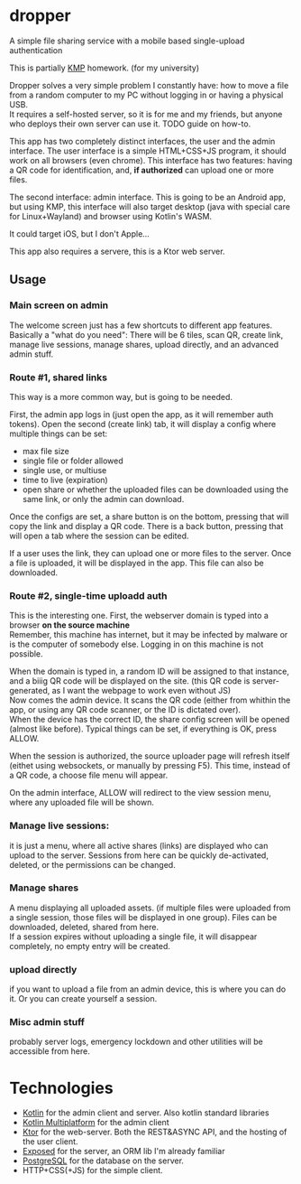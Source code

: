 # dropper
A simple file sharing service with a mobile based single-upload authentication

This is partially [KMP](https://viaubxav084.github.io/laborok/) homework. (for my university)

Dropper solves a very simple problem I constantly have: how to move a file from a random computer to my PC without logging in or having a physical USB.  
It requires a self-hosted server, so it is for me and my friends, but anyone who deploys their own server can use it. TODO guide on how-to.  

This app has two completely distinct interfaces, the user and the admin interface. The user interface is a simple HTML+CSS+JS program,
it should work on all browsers (even chrome). This interface has two features: having a QR code for identification, and, **if authorized** can upload one or more files.  
  
The second interface: admin interface. This is going to be an Android app, but using KMP,
this interface will also target desktop (java with special care for Linux+Wayland) and browser using Kotlin's WASM.  

It could target iOS, but I don't Apple...

This app also requires a servere, this is a Ktor web server.  

## Usage

### Main screen on admin
The welcome screen just has a few shortcuts to different app features. Basically a "what do you need": There will be 6 tiles, scan QR, create link, 
manage live sessions, manage shares, upload directly, and an advanced admin stuff.  

### Route #1, shared links
This way is a more common way, but is going to be needed.   

First, the admin app logs in (just open the app, as it will remember auth tokens). Open the second (create link) tab, it will display a config where multiple things can be set:
- max file size
- single file or folder allowed
- single use, or multiuse
- time to live (expiration)
- open share or whether the uploaded files can be downloaded using the same link, or only the admin can download.

Once the configs are set, a share button is on the bottom, pressing that will copy the link and display a QR code. There is a back button, pressing that will open a tab where the session can be edited.  

If a user uses the link, they can upload one or more files to the server. Once a file is uploaded, it will be displayed in the app. This file can also be downloaded.

### Route #2, single-time uploadd auth
This is the interesting one.
First, the webserver domain is typed into a browser **on the source machine**  
Remember, this machine has internet, but it may be infected by malware or is the computer of somebody else. Logging in on this machine is not possible.

When the domain is typed in, a random ID will be assigned to that instance, and a biiig QR code will be displayed on the site. (this QR code is server-generated, as I want the webpage to work even without JS)  
Now comes the admin device. It scans the QR code (either from whithin the app, or using any QR code scanner, or the ID is dictated over).  
When the device has the correct ID, the share config screen will be opened (almost like before). Typical things can be set, if everything is OK, press ALLOW.  

When the session is authorized, the source uploader page will refresh itself (eithet using websockets, or manually by pressing F5). This time, instead of a QR code, a choose file menu will appear.  

On the admin interface, ALLOW will redirect to the view session menu, where any uploaded file will be shown.


### Manage live sessions:
it is just a menu, where all active shares (links) are displayed who can upload to the server. Sessions from here can be quickly de-activated, deleted, or the permissions can be changed.  

### Manage shares
A menu displaying all uploaded assets. (if multiple files were uploaded from a single session, those files will be displayed in one group). Files can be downloaded, deleted, shared from here.  
If a session expires without uploading a single file, it will disappear completely, no empty entry will be created.   

### upload directly
if you want to upload a file from an admin device, this is where you can do it. Or you can create yourself a session.   

### Misc admin stuff
probably server logs, emergency lockdown and other utilities will be accessible from here.

# Technologies
- [Kotlin](https://kotlinlang.org/) for the admin client and server. Also kotlin standard libraries
- [Kotlin Multiplatform](https://www.jetbrains.com/kotlin-multiplatform/) for the admin client
- [Ktor](https://ktor.io/) for the web-server. Both the REST&ASYNC API, and the hosting of the user client.
- [Exposed](https://www.jetbrains.com/exposed/) for the server, an ORM lib I'm already familiar
- [PostgreSQL](https://www.postgresql.org/) for the database on the server.
- HTTP+CSS(+JS) for the simple client.

